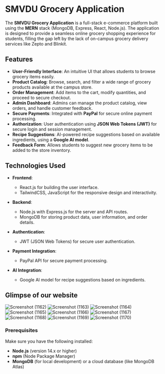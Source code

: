 # SMVDU Grocery Application

The **SMVDU Grocery Application** is a full-stack e-commerce platform built using the **MERN** stack (MongoDB, Express, React, Node.js). The application is designed to provide a seamless online grocery shopping experience for students, filling the gap left by the lack of on-campus grocery delivery services like Zepto and Blinkit.

## Features

- **User-Friendly Interface**: An intuitive UI that allows students to browse grocery items easily.
- **Product Catalog**: Browse, search, and filter a wide range of grocery products available at the campus store.
- **Order Management**: Add items to the cart, modify quantities, and proceed to secure checkout.
- **Admin Dashboard**: Admins can manage the product catalog, view orders, and handle customer feedback.
- **Secure Payments**: Integrated with **PayPal** for secure online payment processing.
- **Authorization**: User authentication using **JSON Web Tokens (JWT)** for secure login and session management.
- **Recipe Suggestions**: AI-powered recipe suggestions based on available ingredients, using a **Google AI model**.
- **Feedback Form**: Allows students to suggest new grocery items to be added to the store inventory.

## Technologies Used

- **Frontend**:
  - React.js for building the user interface.
  - TailwindCSS, JavaScript for the responsive design and interactivity.
  
- **Backend**:
  - Node.js with Express.js for the server and API routes.
  - MongoDB for storing product data, user information, and order details.
  
- **Authentication**:
  - JWT (JSON Web Tokens) for secure user authentication.
  
- **Payment Integration**:
  - PayPal API for secure payment processing.

- **AI Integration**:
  - Google AI model for recipe suggestions based on ingredients.

## Glimpse of our website
![Screenshot (1162)](https://github.com/user-attachments/assets/f15593fb-c89a-4fff-97b9-43fd98d988a8)
![Screenshot (1163)](https://github.com/user-attachments/assets/0172a771-3122-403d-b170-2944284011ac)
![Screenshot (1164)](https://github.com/user-attachments/assets/d53f74e8-3e2c-4fe5-8252-6f40210a0144)
![Screenshot (1165)](https://github.com/user-attachments/assets/1ecb321b-163f-4144-96d8-acbcf12ac17c)
![Screenshot (1166)](https://github.com/user-attachments/assets/d689d43f-859d-4ddc-9ff1-091d7c22bd92)
![Screenshot (1167)](https://github.com/user-attachments/assets/ace1d748-1334-4da4-b653-42725954b715)
![Screenshot (1168)](https://github.com/user-attachments/assets/acaf6df4-ff66-4662-aec7-2b7d2d695527)
![Screenshot (1169)](https://github.com/user-attachments/assets/de0e5c54-f939-427c-997c-0da755a06c02)
![Screenshot (1170)](https://github.com/user-attachments/assets/b2a4c803-b339-4c6c-8b3d-a9b1557e6839)


### Prerequisites

Make sure you have the following installed:

- **Node.js** (version 14.x or higher)
- **npm** (Node Package Manager)
- **MongoDB** (for local development) or a cloud database (like MongoDB Atlas)
